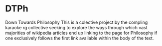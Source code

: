 # DTPh
Down Towards Philosophy
This is a colective project by the compling karaoke rg collective seeking to explore the ways through which vast majorities of wikipedia articles end up linking to the page for Philosophy if one exclusively follows the first link available within the body of the text. 
